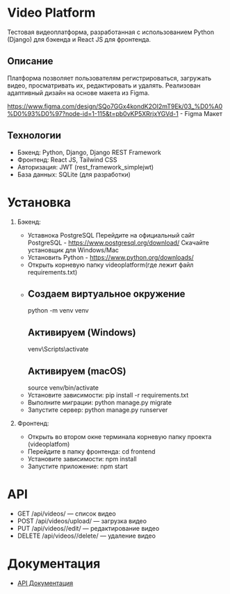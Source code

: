 # Video Platform
 
 Тестовая видеоплатформа, разработанная с использованием Python (Django) для бэкенда и React JS для фронтенда.
 
 ## Описание
 Платформа позволяет пользователям регистрироваться, загружать видео, просматривать их, редактировать и удалять. Реализован адаптивный дизайн на основе макета из Figma.
 
 https://www.figma.com/design/SQo7GGx4kondK2OI2mT9Ek/03_%D0%A0%D0%93%D0%97?node-id=1-115&t=pb0vKP5XRrjxYGVd-1 - Figma Макет 
 
 ## Технологии
 - Бэкенд: Python, Django, Django REST Framework
 - Фронтенд: React JS, Tailwind CSS
 - Авторизация: JWT (rest_framework_simplejwt)
 - База данных: SQLite (для разработки)

 
 # Установка
 1. Бэкенд:
    - Уставнока PostgreSQL
      Перейдите на официальный сайт PostgreSQL - https://www.postgresql.org/download/
      Скачайте установщик для Windows/Mac
    - Установить Python - https://www.python.org/downloads/
    - Открыть корневую папку videoplatform(где лежит файл requirements.txt)
    - ## Создаем виртуальное окружение
        python -m venv venv
      ## Активируем (Windows)
        venv\Scripts\activate
      ## Активируем (macOS)
        source venv/bin/activate
    - Установите зависимости: pip install -r requirements.txt
    - Выполните миграции: python manage.py migrate
    - Запустите сервер: python manage.py runserver
 
 3. Фронтенд:
    - Открыть во втором окне терминала корневую папку проекта (videoplatfom)
    - Перейдите в папку фронтенда: cd frontend
    - Установите зависимости: npm install
    - Запустите приложение: npm start
 
 # API
 - GET /api/videos/ — список видео
 - POST /api/videos/upload/ — загрузка видео
 - PUT /api/videos/<id>/edit/ — редактирование видео
 - DELETE /api/videos/<id>/delete/ — удаление видео
 
 # Документация
 - [API Документация](docs/API.md)
